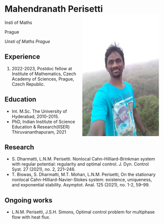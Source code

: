 
<h1>
   Mahendranath Perisetti 
   <img src='WhatsApp Ima.jpg' style="float:right;width:250px;height:400px;" />
</h1>
<p>
   Insti of Maths 
</p>
<p>
   Prague
</p>
<address>
   Unsti of Maths
   Prague
</address>
<! --![My picture](WhatsApp Ima.jpg) -->

<h2> Experience</h2>

<ol>
   <li>2022-2023, Postdoc fellow at Institute of Mathematics, Czech Academy of Sciences, Prague, Czech Republic. </li>
</ol> 
<h2> Education </h2>
<ul>
   <li> Int. M.Sc. The University of Hyderabad, 2010-2015.</li>
   <li>PhD, Indian Institute of Science Education & Research(IISER) Thiruvananthapuram, 2021 </li>
</ul>

<h2> Research</h2>
<ul>
<li>
   S. Dharmatti, L.N.M. Perisetti. Nonlocal Cahn-Hilliard-Brinkman system with regular potential: regularity and optimal control. J. Dyn. Control Syst. 27 (2021), no. 2, 221–246.
</li>
<li>
  T. Biswas, S. Dharmatti, M.T. Mohan, L.N.M. Perisetti, On the stationary nonlocal Cahn-Hilliard-Navier-Stokes system: existence, uniqueness, and exponential stability. Asymptot. Anal. 125 (2021), no. 1-2, 59–99. 
</li>
</ul>

<h2> Ongoing works</h2>

* L.N.M. Perisetti, J.S.H. Simons, Optimal control problem for multiphase flow with heat flux.  

